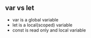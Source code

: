 ## var vs let
* var is a global variable
* let is a local(scoped) variable
* const is read only and local variable
